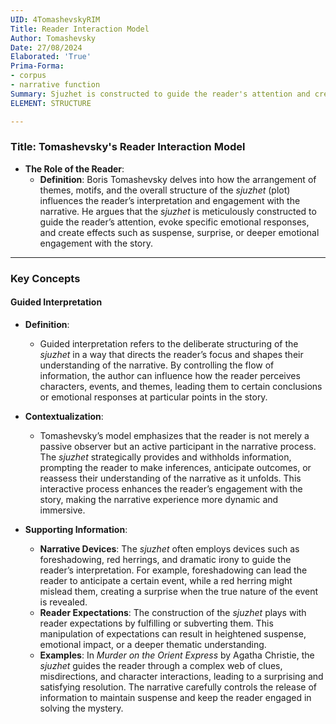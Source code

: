 ```yaml
---
UID: 4TomashevskyRIM
Title: Reader Interaction Model
Author: Tomashevsky
Date: 27/08/2024
Elaborated: 'True'
Prima-Forma:
- corpus
- narrative function
Summary: Sjuzhet is constructed to guide the reader's attention and create specific effects such as suspense, surprise, or emotional engagement.
ELEMENT: STRUCTURE

---
```

### Title: **Tomashevsky's Reader Interaction Model**

- **The Role of the Reader**:
  - **Definition**: Boris Tomashevsky delves into how the arrangement of themes, motifs, and the overall structure of the *sjuzhet* (plot) influences the reader’s interpretation and engagement with the narrative. He argues that the *sjuzhet* is meticulously constructed to guide the reader’s attention, evoke specific emotional responses, and create effects such as suspense, surprise, or deeper emotional engagement with the story.

---

### **Key Concepts**

#### **Guided Interpretation**

- **Definition**:
  - Guided interpretation refers to the deliberate structuring of the *sjuzhet* in a way that directs the reader’s focus and shapes their understanding of the narrative. By controlling the flow of information, the author can influence how the reader perceives characters, events, and themes, leading them to certain conclusions or emotional responses at particular points in the story.

- **Contextualization**:
  - Tomashevsky’s model emphasizes that the reader is not merely a passive observer but an active participant in the narrative process. The *sjuzhet* strategically provides and withholds information, prompting the reader to make inferences, anticipate outcomes, or reassess their understanding of the narrative as it unfolds. This interactive process enhances the reader’s engagement with the story, making the narrative experience more dynamic and immersive.

- **Supporting Information**:
  - **Narrative Devices**: The *sjuzhet* often employs devices such as foreshadowing, red herrings, and dramatic irony to guide the reader’s interpretation. For example, foreshadowing can lead the reader to anticipate a certain event, while a red herring might mislead them, creating a surprise when the true nature of the event is revealed.
  - **Reader Expectations**: The construction of the *sjuzhet* plays with reader expectations by fulfilling or subverting them. This manipulation of expectations can result in heightened suspense, emotional impact, or a deeper thematic understanding.
  - **Examples**: In *Murder on the Orient Express* by Agatha Christie, the *sjuzhet* guides the reader through a complex web of clues, misdirections, and character interactions, leading to a surprising and satisfying resolution. The narrative carefully controls the release of information to maintain suspense and keep the reader engaged in solving the mystery.